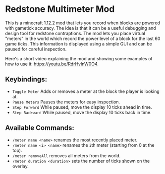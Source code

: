 # Redstone Multimeter Mod

This is a minecraft 1.12.2 mod that lets you record when blocks are powered with gametick accuracy.
The idea is that it can be a useful debugging and design tool for redstone contraptions.
The mod lets you place virtual "meters" in the world which record the power level of a block for the last 60 game ticks.
This information is displayed using a simple GUI and can be paused for careful inspection.

Here's a short video explaining the mod and showing some examples of how to use it: https://youtu.be/RdrHvInW0O4.

## Keybindings:
- `Toggle Meter` Adds or removes a meter at the block the player is looking at.
- `Pause Meters` Pauses the meters for easy inspection.
- `Step Forward` While paused, move the display 10 ticks ahead in time.
- `Step Backward` While paused, move the display 10 ticks back in time.
 
## Available Commands:

- `/meter name <name>` renames the most recently placed meter.
- `/meter name <i> <name>` renames the `i`th meter (starting from 0 at the top).
- `/meter removeAll` removes all meters from the world.
- `/meter duration <duration>` sets the number of ticks shown on the overlay.